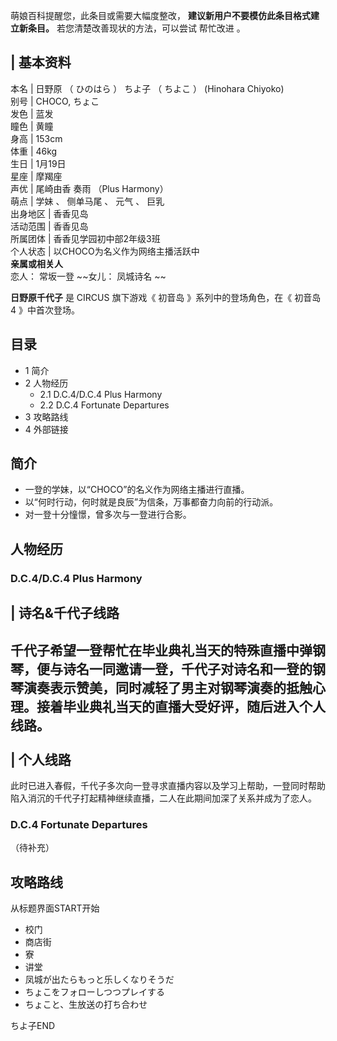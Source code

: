 萌娘百科提醒您，此条目或需要大幅度整改， **建议新用户不要模仿此条目格式建立新条目。** 若您清楚改善现状的方法，可以尝试  帮忙改进  。

  

|  **基本资料**  
---  
本名  |  日野原  （  ひのはら  ）  ちよ子  （  ちよこ  ）  (Hinohara Chiyoko)   
别号  |  CHOCO, ちょこ   
发色  |  蓝发   
瞳色  |  黄瞳   
身高  |  153cm   
体重  |  46kg   
生日  |  1月19日   
星座  |  摩羯座   
声优  |  尾崎由香  奏雨  （Plus Harmony）   
萌点  |  学妹  、  侧单马尾  、  元气  、  巨乳   
出身地区  |  香香见岛   
活动范围  |  香香见岛   
所属团体  |  香香见学园初中部2年级3班   
个人状态  |  以CHOCO为名义作为网络主播活跃中   
**亲属或相关人**  
恋人：  常坂一登  ~~女儿： 凤城诗名  ~~  
  
**日野原千代子** 是  CIRCUS  旗下游戏《  初音岛  》系列中的登场角色，在《  初音岛4  》中首次登场。

##  目录

  * 1  简介 
  * 2  人物经历 
    * 2.1  D.C.4/D.C.4 Plus Harmony 
    * 2.2  D.C.4 Fortunate Departures 
  * 3  攻略路线 
  * 4  外部链接 

##  简介

  * 一登的学妹，以“CHOCO”的名义作为网络主播进行直播。 
  * 以“何时行动，何时就是良辰”为信条，万事都奋力向前的行动派。 
  * 对一登十分憧憬，曾多次与一登进行合影。 

##  人物经历

###  D.C.4/D.C.4 Plus Harmony

|  诗名&千代子线路  
---  
千代子希望一登帮忙在毕业典礼当天的特殊直播中弹钢琴，便与诗名一同邀请一登，千代子对诗名和一登的钢琴演奏表示赞美，同时减轻了男主对钢琴演奏的抵触心理。接着毕业典礼当天的直播大受好评，随后进入个人线路。
</br>  
|  个人线路  
---  
此时已进入春假，千代子多次向一登寻求直播内容以及学习上帮助，一登同时帮助陷入消沉的千代子打起精神继续直播，二人在此期间加深了关系并成为了恋人。 </br>  
  
###  D.C.4 Fortunate Departures

（待补充）

##  攻略路线

从标题界面START开始

  * 校门 
  * 商店街 
  * 寮 
  * 讲堂 
  * 凤城が出たらもっと乐しくなりそうだ 
  * ちょこをフォローしつつプレイする 
  * ちょこと、生放送の打ち合わせ 

ちよ子END
